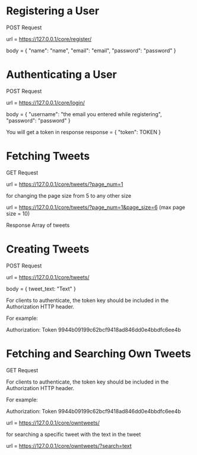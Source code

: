 # Registering a User
POST Request

url = https://127.0.0.1/core/register/

body = {
    "name": "name",
    "email": "email",
    "password": "password"
}

# Authenticating a User
POST Request

url = https://127.0.0.1/core/login/

body = {
    "username": "the email you entered while registering",
    "password": "password"
}

You will get a token in response response = {
 "token": TOKEN
}

# Fetching Tweets
GET Request

url = https://127.0.0.1/core/tweets/?page_num=1 

for changing the page size from 5 to any other size

url = https://127.0.0.1/core/tweets/?page_num=1&page_size=6 (max page size = 10)

Response Array of tweets

# Creating Tweets
POST Request

url = https://127.0.0.1/core/tweets/

body = {
    tweet_text: "Text"
}

For clients to authenticate, the token key should be included in the Authorization HTTP header. 

For example:

Authorization: Token 9944b09199c62bcf9418ad846dd0e4bbdfc6ee4b

# Fetching and Searching Own Tweets
GET Request

For clients to authenticate, the token key should be included in the Authorization HTTP header.

For example:

Authorization: Token 9944b09199c62bcf9418ad846dd0e4bbdfc6ee4b

url = https://127.0.0.1/core/owntweets/

for searching a specific tweet with the text in the tweet

url = https://127.0.0.1/core/owntweets/?search=text